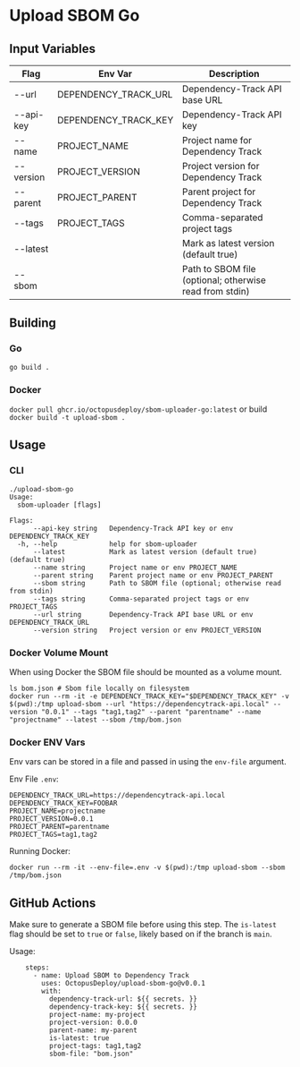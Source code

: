 # Upload SBOM Go

## Input Variables
| Flag      | Env Var              | Description                                             |
|-----------|----------------------|---------------------------------------------------------|
| --url     | DEPENDENCY_TRACK_URL | Dependency-Track API base URL                           |
| --api-key | DEPENDENCY_TRACK_KEY | Dependency-Track API key                                |
| --name    | PROJECT_NAME         | Project name for Dependency Track                       |
| --version | PROJECT_VERSION      | Project version for Dependency Track                    |
| --parent  | PROJECT_PARENT       | Parent project for Dependency Track                     |
| --tags    | PROJECT_TAGS         | Comma-separated project tags                            |
| --latest  |                      | Mark as latest version (default true)                   |
| --sbom    |                      | Path to SBOM file (optional; otherwise read from stdin) |

## Building
### Go
`go build .`

### Docker
`docker pull ghcr.io/octopusdeploy/sbom-uploader-go:latest`
or build
`docker build -t upload-sbom .`

## Usage
### CLI
```
./upload-sbom-go 
Usage:
  sbom-uploader [flags]

Flags:
      --api-key string   Dependency-Track API key or env DEPENDENCY_TRACK_KEY
  -h, --help             help for sbom-uploader
      --latest           Mark as latest version (default true) (default true)
      --name string      Project name or env PROJECT_NAME
      --parent string    Parent project name or env PROJECT_PARENT
      --sbom string      Path to SBOM file (optional; otherwise read from stdin)
      --tags string      Comma-separated project tags or env PROJECT_TAGS
      --url string       Dependency-Track API base URL or env DEPENDENCY_TRACK_URL
      --version string   Project version or env PROJECT_VERSION
```

### Docker Volume Mount
When using Docker the SBOM file should be mounted as a volume mount.

```
ls bom.json # Sbom file locally on filesystem
docker run --rm -it -e DEPENDENCY_TRACK_KEY="$DEPENDENCY_TRACK_KEY" -v $(pwd):/tmp upload-sbom --url "https://dependencytrack-api.local" --version "0.0.1" --tags "tag1,tag2" --parent "parentname" --name "projectname" --latest --sbom /tmp/bom.json
```

### Docker ENV Vars
Env vars can be stored in a file and passed in using the `env-file` argument.

Env File `.env`:
```
DEPENDENCY_TRACK_URL=https://dependencytrack-api.local
DEPENDENCY_TRACK_KEY=FOOBAR
PROJECT_NAME=projectname
PROJECT_VERSION=0.0.1
PROJECT_PARENT=parentname
PROJECT_TAGS=tag1,tag2
```

Running Docker:
```
docker run --rm -it --env-file=.env -v $(pwd):/tmp upload-sbom --sbom /tmp/bom.json
```

## GitHub Actions
Make sure to generate a SBOM file before using this step. The `is-latest` flag should be set to `true` or `false`, likely based on if the branch is `main`. 

Usage:
```
    steps:
      - name: Upload SBOM to Dependency Track
        uses: OctopusDeploy/upload-sbom-go@v0.0.1
        with:
          dependency-track-url: ${{ secrets. }}
          dependency-track-key: ${{ secrets. }}
          project-name: my-project
          project-version: 0.0.0
          parent-name: my-parent
          is-latest: true
          project-tags: tag1,tag2
          sbom-file: "bom.json"
```
